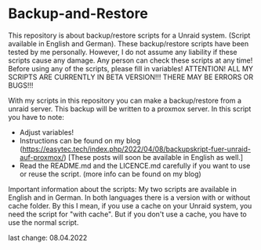 # Backup-and-Restore
This repository is about backup/restore scripts for a Unraid system. (Script available in English and German).
These backup/restore scripts have been tested by me personally. 
However, I do not assume any liability if these scripts cause any damage. 
Any person can check these scripts at any time! Before using any of the scripts, please fill in variables!
ATTENTION! ALL MY SCRIPTS ARE CURRENTLY IN BETA VERSION!!! THERE MAY BE ERRORS OR BUGS!!!

With my scripts in this repository you can make a backup/restore from a unraid server. This backup will be written to a proxmox server. 
In this script you have to note:
- Adjust variables!
- Instructions can be found on my blog (https://easytec.tech/index.php/2022/04/08/backupskript-fuer-unraid-auf-proxmox/) [These posts will soon be available in English as well.]
- Read the README.md and the LICENCE.md carefully if you want to use or reuse the script. (more info can be found on my blog)


Important information about the scripts:
My two scripts are available in English and in German.
In both languages there is a version with or without cache folder. By this I mean, if you use a cache on your Unraid system, you need the script for "with cache".
But if you don't use a cache, you have to use the normal script.


last change: 08.04.2022

